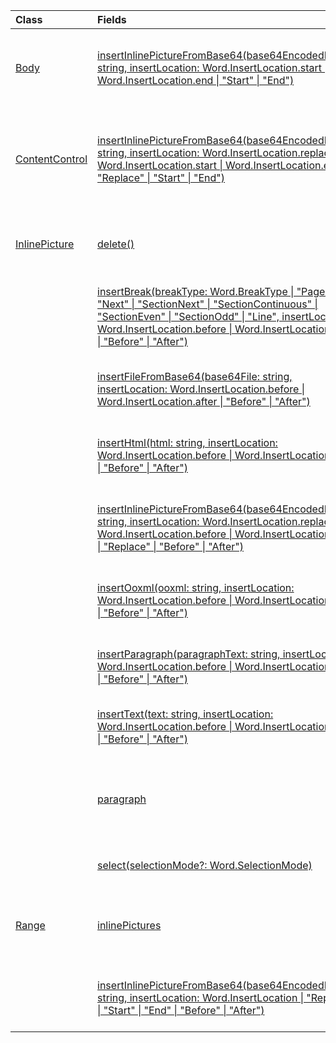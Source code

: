 | Class | Fields | Description |
|:---|:---|:---|
|[Body](/javascript/api/word/word.body)|[insertInlinePictureFromBase64(base64EncodedImage: string, insertLocation: Word.InsertLocation.start \| Word.InsertLocation.end \| "Start" \| "End")](/javascript/api/word/word.body#word-word-body-insertinlinepicturefrombase64-member(1))|Inserts a picture into the body at the specified location.|
|[ContentControl](/javascript/api/word/word.contentcontrol)|[insertInlinePictureFromBase64(base64EncodedImage: string, insertLocation: Word.InsertLocation.replace \| Word.InsertLocation.start \| Word.InsertLocation.end \| "Replace" \| "Start" \| "End")](/javascript/api/word/word.contentcontrol#word-word-contentcontrol-insertinlinepicturefrombase64-member(1))|Inserts an inline picture into the content control at the specified location.|
|[InlinePicture](/javascript/api/word/word.inlinepicture)|[delete()](/javascript/api/word/word.inlinepicture#word-word-inlinepicture-delete-member(1))|Deletes the inline picture from the document.|
||[insertBreak(breakType: Word.BreakType \| "Page" \| "Next" \| "SectionNext" \| "SectionContinuous" \| "SectionEven" \| "SectionOdd" \| "Line", insertLocation: Word.InsertLocation.before \| Word.InsertLocation.after \| "Before" \| "After")](/javascript/api/word/word.inlinepicture#word-word-inlinepicture-insertbreak-member(1))|Inserts a break at the specified location in the main document.|
||[insertFileFromBase64(base64File: string, insertLocation: Word.InsertLocation.before \| Word.InsertLocation.after \| "Before" \| "After")](/javascript/api/word/word.inlinepicture#word-word-inlinepicture-insertfilefrombase64-member(1))|Inserts a document at the specified location.|
||[insertHtml(html: string, insertLocation: Word.InsertLocation.before \| Word.InsertLocation.after \| "Before" \| "After")](/javascript/api/word/word.inlinepicture#word-word-inlinepicture-inserthtml-member(1))|Inserts HTML at the specified location.|
||[insertInlinePictureFromBase64(base64EncodedImage: string, insertLocation: Word.InsertLocation.replace \| Word.InsertLocation.before \| Word.InsertLocation.after \| "Replace" \| "Before" \| "After")](/javascript/api/word/word.inlinepicture#word-word-inlinepicture-insertinlinepicturefrombase64-member(1))|Inserts an inline picture at the specified location.|
||[insertOoxml(ooxml: string, insertLocation: Word.InsertLocation.before \| Word.InsertLocation.after \| "Before" \| "After")](/javascript/api/word/word.inlinepicture#word-word-inlinepicture-insertooxml-member(1))|Inserts OOXML at the specified location.|
||[insertParagraph(paragraphText: string, insertLocation: Word.InsertLocation.before \| Word.InsertLocation.after \| "Before" \| "After")](/javascript/api/word/word.inlinepicture#word-word-inlinepicture-insertparagraph-member(1))|Inserts a paragraph at the specified location.|
||[insertText(text: string, insertLocation: Word.InsertLocation.before \| Word.InsertLocation.after \| "Before" \| "After")](/javascript/api/word/word.inlinepicture#word-word-inlinepicture-inserttext-member(1))|Inserts text at the specified location.|
||[paragraph](/javascript/api/word/word.inlinepicture#word-word-inlinepicture-paragraph-member)|Gets the parent paragraph that contains the inline image.|
||[select(selectionMode?: Word.SelectionMode)](/javascript/api/word/word.inlinepicture#word-word-inlinepicture-select-member(1))|Selects the inline picture.|
|[Range](/javascript/api/word/word.range)|[inlinePictures](/javascript/api/word/word.range#word-word-range-inlinepictures-member)|Gets the collection of inline picture objects in the range.|
||[insertInlinePictureFromBase64(base64EncodedImage: string, insertLocation: Word.InsertLocation \| "Replace" \| "Start" \| "End" \| "Before" \| "After")](/javascript/api/word/word.range#word-word-range-insertinlinepicturefrombase64-member(1))|Inserts a picture at the specified location.|
